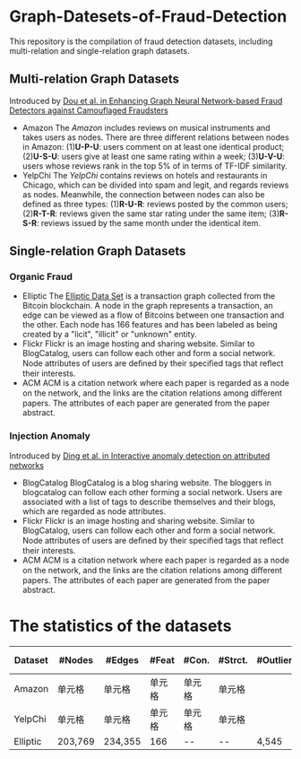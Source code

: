 # Graph-Datesets-of-Fraud-Detection
This repository is the compilation of fraud detection datasets, including multi-relation and single-relation graph datasets.
## Multi-relation Graph Datasets
Introduced by [Dou et al. in Enhancing Graph Neural Network-based Fraud Detectors against Camouflaged Fraudsters](https://dl.acm.org/doi/abs/10.1145/3340531.3411903)
* Amazon
The _Amazon_ includes reviews on musical instruments and takes users as nodes.
There are three different relations between nodes in Amazon: (1)__U-P-U__: users comment on at least one identical product; (2)__U-S-U__: users give at least one same rating within a week;  (3)__U-V-U__: users whose reviews rank in the top 5\% of in terms of TF-IDF similarity. 
* YelpChi
The _YelpChi_ contains reviews on hotels and restaurants in Chicago, which can be divided into spam and legit, and regards reviews as nodes. Meanwhile, the connection between nodes can also be defined as three types: (1)__R-U-R__: reviews posted by the common users; (2)__R-T-R__: reviews given the same star rating under the same item; (3)__R-S-R__: reviews issued by the same month under the identical item.
## Single-relation Graph Datasets

### Organic Fraud

- Elliptic 
The [Elliptic Data Set](https://www.kaggle.com/datasets/ellipticco/elliptic-data-set) is a transaction graph collected from the Bitcoin blockchain. A node in the graph represents a transaction, an edge can be viewed as a flow of Bitcoins between one transaction and the other. Each node has 166 features and has been labeled as being created by a "licit", "illicit" or "unknown" entity.
- Flickr
Flickr is an image hosting and sharing website. Similar to BlogCatalog, users can follow each other and form a social network. Node attributes of users are deﬁned by their speciﬁed tags that reﬂect their interests.
- ACM
ACM is a citation network where each paper is regarded as a node on the network, and the links are the citation relations among diﬀerent papers. The attributes of each paper are generated from the paper abstract.

### Injection Anomaly

Introduced by [Ding et al. in Interactive anomaly detection on attributed networks](https://dl.acm.org/doi/abs/10.1145/3289600.3290964)

- BlogCatalog
BlogCatalog is a blog sharing website. The bloggers in blogcatalog can follow each other forming a social network. Users are associated with a list of tags to describe themselves and their blogs, which are regarded as node attributes.
- Flickr
Flickr is an image hosting and sharing website. Similar to BlogCatalog, users can follow each other and form a social network. Node attributes of users are deﬁned by their speciﬁed tags that reﬂect their interests.
- ACM
ACM is a citation network where each paper is regarded as a node on the network, and the links are the citation relations among diﬀerent papers. The attributes of each paper are generated from the paper abstract.

# The statistics of the datasets

|  Dataset | #Nodes | #Edges | #Feat | #Con. | #Strct. | #Outliers | Outlier Ratio |
| ---  | --- | --- | --- | --- | --- | --- | --- |
| Amazon  | 单元格 |单元格|单元格|单元格|单元格|
| YelpChi  | 单元格 |单元格|单元格|单元格|单元格|
| Elliptic | 203,769 | 234,355 | 166 | -- | -- | 4,545 | 2.23% |
